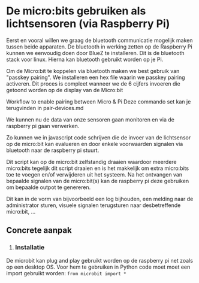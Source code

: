 <h1>De micro:bits gebruiken als lichtsensoren (via Raspberry Pi)</h1>

Eerst en vooral willen we graag de bluetooth communicatie mogelijk maken tussen beide apparaten.
De bluetooth in werking zetten op de Raspberry Pi kunnen we eenvoudig doen door BlueZ te installeren. Dit is de bluetooth stack voor linux. Hierna kan bluetooth gebruikt worden op je Pi.

Om de Micro:bit te koppelen via bluetooth maken we best gebruik van "passkey pairing". We installeren een hex file waarin we passkey pairing activeren. Dit proces is compleet wanneer we de 6 cijfers invoeren die getoond worden op de display van de Micro:bit

Workflow to enable pairing between Micro & Pi
Deze commando set kan je terugvinden in pair-devices.md

We kunnen nu de data van onze sensoren gaan monitoren en via de raspberry pi gaan verwerken.

Zo kunnen we in javascript code schrijven die de invoer van de lichtsensor op de micro:bit kan evalueren en door enkele voorwaarden signalen via bluetooth naar de raspberry pi stuurt.

Dit script kan op de micro:bit zelfstandig draaien waardoor meerdere micro:bits tegelijk dit script draaien en is het makkelijk om extra micro:bits toe te voegen en/of verwijderen uit het systeem. Na het ontvangen van bepaalde signalen van de micro:bit(s) kan de raspberry pi deze gebruiken om bepaalde outpot te genereren.

Dit kan in de vorm van bijvoorbeeld een log bijhouden, een melding naar de administrator sturen, visuele signalen terugsturen naar desbetreffende micro:bit, ...

<h2>Concrete aanpak</h2>

1. <h3>Installatie</h3>
De microbit kan plug and play gebruikt worden op de raspberry pi net zoals op een desktop OS. Voor hem te gebruiken in Python code moet moet een import gebruikt worden:
`from microbit import *`


